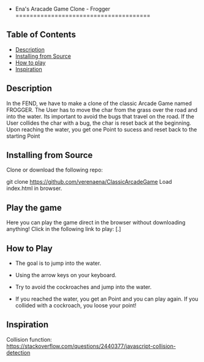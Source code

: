 - Ena's Aracade Game Clone - Frogger
======================================

## Table of Contents

* [Description](#description)
* [Installing from Source](#installing)
* [How to play](#how2play)
* [Inspiration](#inspiration)

## Description
In the FEND, we have to make a clone of the classic Arcade Game named FROGGER. The User has to move the char from the grass over the road and into the water. Its important to avoid the bugs that travel on the road. If the User collides the char with a bug, the char is reset back at the beginning. Upon reaching the water, you get one Point to sucess and reset back to the starting Point

## Installing from Source
Clone or download the following repo:

git clone https://github.com/verenaena/ClassicArcadeGame
Load index.html in browser.

## Play the game
Here you can play the game direct in the browser without downloading anything! Click in the following link to play: [<a href="[link to project gitpage .io]"></a>.]

## How to Play
- The goal is to jump into the water.

- Using the arrow keys on your keyboard.

- Try to avoid the cockroaches and jump into the water.

- If you reached the water, you get an Point and you can play again. If you collided with a cockroach, you loose your point!

## Inspiration
Collision function: https://stackoverflow.com/questions/2440377/javascript-collision-detection
